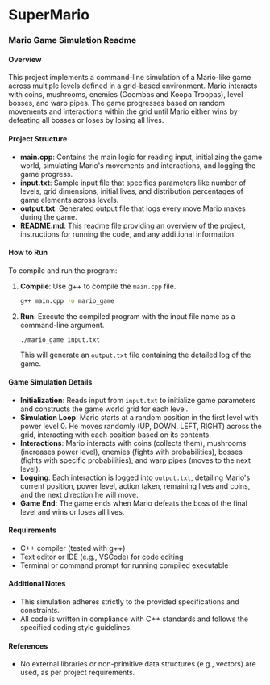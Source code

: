 # SuperMario

### Mario Game Simulation Readme

#### Overview
This project implements a command-line simulation of a Mario-like game across multiple levels defined in a grid-based environment. Mario interacts with coins, mushrooms, enemies (Goombas and Koopa Troopas), level bosses, and warp pipes. The game progresses based on random movements and interactions within the grid until Mario either wins by defeating all bosses or loses by losing all lives.

#### Project Structure
- **main.cpp**: Contains the main logic for reading input, initializing the game world, simulating Mario's movements and interactions, and logging the game progress.
- **input.txt**: Sample input file that specifies parameters like number of levels, grid dimensions, initial lives, and distribution percentages of game elements across levels.
- **output.txt**: Generated output file that logs every move Mario makes during the game.
- **README.md**: This readme file providing an overview of the project, instructions for running the code, and any additional information.

#### How to Run
To compile and run the program:

1. **Compile**: Use g++ to compile the `main.cpp` file.
   ```bash
   g++ main.cpp -o mario_game
   ```

2. **Run**: Execute the compiled program with the input file name as a command-line argument.
   ```bash
   ./mario_game input.txt
   ```
   This will generate an `output.txt` file containing the detailed log of the game.

#### Game Simulation Details
- **Initialization**: Reads input from `input.txt` to initialize game parameters and constructs the game world grid for each level.
- **Simulation Loop**: Mario starts at a random position in the first level with power level 0. He moves randomly (UP, DOWN, LEFT, RIGHT) across the grid, interacting with each position based on its contents.
- **Interactions**: Mario interacts with coins (collects them), mushrooms (increases power level), enemies (fights with probabilities), bosses (fights with specific probabilities), and warp pipes (moves to the next level).
- **Logging**: Each interaction is logged into `output.txt`, detailing Mario's current position, power level, action taken, remaining lives and coins, and the next direction he will move.
- **Game End**: The game ends when Mario defeats the boss of the final level and wins or loses all lives.

#### Requirements
- C++ compiler (tested with g++)
- Text editor or IDE (e.g., VSCode) for code editing
- Terminal or command prompt for running compiled executable

#### Additional Notes
- This simulation adheres strictly to the provided specifications and constraints.
- All code is written in compliance with C++ standards and follows the specified coding style guidelines.

#### References
- No external libraries or non-primitive data structures (e.g., vectors) are used, as per project requirements.

